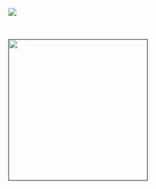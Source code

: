 ![](https://komarev.com/ghpvc/?username=beaverhollow&label=punks&style=flat-square&color=040604&base=19264)


<a href="https://rentry.co/daron" title="rentry"><img src="https://files.catbox.moe/tia4yz.png" width="77" height="16"></a>
⠀⠀⠀<a href="https://axlrose.atabook.org/" title="atabook"><img src="https://files.catbox.moe/wuu1a3.png" width="77" height="16"></a>⠀⠀⠀<a href="https://dmsob.straw.page/" title="strawpage"><img src="https://files.catbox.moe/8b6mr8.png" width="86" height="16"></a>

<a href="" title="wtf"><img src="https://file.garden/Z1rbruKl12fQ7u-4/64b57a774673bab5132bd552d351e23b.jpg" width="280" height="285"></a>
